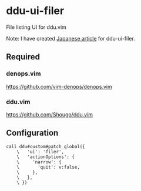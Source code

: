 # ddu-ui-filer

File listing UI for ddu.vim

Note: I have created
[Japanese article](https://zenn.dev/shougo/articles/ddu-ui-filer) for ddu-ui-filer.

## Required

### denops.vim

https://github.com/vim-denops/denops.vim

### ddu.vim

https://github.com/Shougo/ddu.vim

## Configuration

```vim
call ddu#custom#patch_global({
    \   'ui': 'filer',
    \   'actionOptions': {
    \     'narrow': {
    \       'quit': v:false,
    \     },
    \   },
    \ })
```
